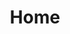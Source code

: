 ---
title: Home
image: "/uploads/lauren-tyler-1.jpg"
heading: 'Your Local Digital Creative'
description: 'We believe at Gray & Co. that clients deserves a team that can meet all their creative & digital needs.'
cta: 'We believe at <b>Gray & Co.</b> that clients deserves a team that can meet all their creative & digital needs.'
button_url: "#contact"
button_text: Let's Get Started!
more_url: 
more_text: 
draft: false
blocks:
  - template: block-statement
    heading: Gray & Co.
    content: We believe at <b>Gray & Co.</b> that clients deserves a team that can meet all their creative & digital needs. 
  - template: block-showcase
    heading: 
    subheading: Who we've worked with.
    items:
    - template: feature-item
      image: "/uploads/aucu.svg"
      link: "/about"
    - template: feature-item
      image: "/uploads/aucu.svg"
      link: "/about"
    - template: feature-item
      image: "/uploads/aucu.svg"
      link: "/about"
    - template: feature-item
      image: "/uploads/aucu.svg"
      link: "/about"
    - template: feature-item
      image: "/uploads/aucu.svg"
      link: "/about"
    button_url: "/contact/"
    button_text: Let's Get Started!
    more_url: "/About"
    more_text: Learn more
    image_position: ''
    portrait: false
  - template: block-feature-2
    heading: What We Do
    subheading: ''
    image: "/uploads/placeholder2.jpg"
    items:
    - template: block-feature-item-2
      header: Web Design
      link: "/about"
    - template: block-feature-item-2
      header: Branding
      link: "/about"
    - template: block-feature-item-2
      header: Digital 
      link: "/about"
    button_url: "/contact/"
    button_text: Let's Get Started!
    more_url: "/About"
    more_text: Learn more
    image_position: ''
    portrait: false
  - template: block-image
    heading: Web Design
    subheading: ''
    image: "/uploads/placeholder2.jpg"
    content: We build incredibly fast websites that are carefully crafted & designed, with a focus on usability and accessibility for the user.
    more_url: "/About"
    more_text: Learn more
    image_position: ''
    portrait: false
  - template: block-image
    heading: About Us
    subheading: ''
    image: "/uploads/placeholder2.jpg"
    content: We believe at <b>Gray & Co.</b> that clients deserves a team that can meet all their creative & digital needs.
    more_url: "/About"
    more_text: Learn more
    image_position: ''
    portrait: false
  - template: block-faq
    subheading: FAQ
    heading: Frequently Asked Questions
    content: How can we help?
    items:
    - template: block-faq-item
      question: Who is Gray & Co?
      answer: We believe at <b>Gray & Co.</b> that clients deserves a team that can meet all their creative & digital needs.
    - template: block-faq-item
      question: Who is Gray & Co?
      answer: We believe at <b>Gray & Co.</b> that clients deserves a team that can meet all their creative & digital needs.
    - template: block-faq-item
      question: Who is Gray & Co?
      answer: We believe at <b>Gray & Co.</b> that clients deserves a team that can meet all their creative & digital needs.
  - template: block-feature-3
    heading: Block Feature 3
    content: An awesome block feature
    items:
    - template: feature-item
      image: "/uploads/placeholder2.jpg"
    - template: feature-item
      image: "/uploads/placeholder2.jpg"
    - template: feature-item
      image: "/uploads/placeholder2.jpg"
    - template: feature-item
      image: "/uploads/placeholder2.jpg"
  - template: block-feature-5
    heading: Ready to get started?
    subheading: 
    content: We believe at <b>Gray & Co.</b> that clients deserves a team that can meet all their creative & digital needs.
    buttons:
    - template: buttom-item
      title: Let's get started
      link: "/about"
    - template: buttom-item
      title: Let's get started
      link: "/about"
  - template: block-feature-6
    heading: What our customers are saying.
    subheading: 
    content: We believe at <b>Gray & Co.</b> that clients deserves a team that can meet all their creative & digital needs.
    items:
    - template: block-item
      image: "/uploads/placeholder2.jpg"
      title: Jane Smith
    - template: block-item
      image: "/uploads/placeholder2.jpg"
      title: Jane Smith
    - template: block-item
      image: "/uploads/placeholder2.jpg"
      title: Jane Smith
    - template: block-item
      image: "/uploads/placeholder2.jpg"
      title: Jane Smith
    - template: block-item
      image: "/uploads/placeholder2.jpg"
      title: Jane Smith
---